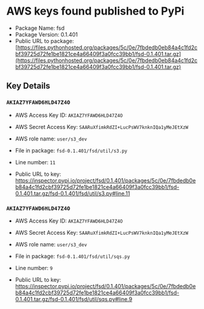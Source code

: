 # AWS keys found published to PyPi

* Package Name: fsd
* Package Version: 0.1.401
* Public URL to package: [https://files.pythonhosted.org/packages/5c/0e/7fbdedb0eb84a4c1fd2cbf39725d72fe1be1821ce4a66409f3a0fcc39bb1/fsd-0.1.401.tar.gz](https://files.pythonhosted.org/packages/5c/0e/7fbdedb0eb84a4c1fd2cbf39725d72fe1be1821ce4a66409f3a0fcc39bb1/fsd-0.1.401.tar.gz)

## Key Details

### `AKIAZ7YFAWD6HLD47Z4O`

* AWS Access Key ID: `AKIAZ7YFAWD6HLD47Z4O`
* AWS Secret Access Key: `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` 
* AWS role name: `user/s3_dev`
* File in package: `fsd-0.1.401/fsd/util/s3.py`
* Line number: `11`

* Public URL to key: https://inspector.pypi.io/project/fsd/0.1.401/packages/5c/0e/7fbdedb0eb84a4c1fd2cbf39725d72fe1be1821ce4a66409f3a0fcc39bb1/fsd-0.1.401.tar.gz/fsd-0.1.401/fsd/util/s3.py#line.11



### `AKIAZ7YFAWD6HLD47Z4O`

* AWS Access Key ID: `AKIAZ7YFAWD6HLD47Z4O`
* AWS Secret Access Key: `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` 
* AWS role name: `user/s3_dev`
* File in package: `fsd-0.1.401/fsd/util/sqs.py`
* Line number: `9`

* Public URL to key: https://inspector.pypi.io/project/fsd/0.1.401/packages/5c/0e/7fbdedb0eb84a4c1fd2cbf39725d72fe1be1821ce4a66409f3a0fcc39bb1/fsd-0.1.401.tar.gz/fsd-0.1.401/fsd/util/sqs.py#line.9


